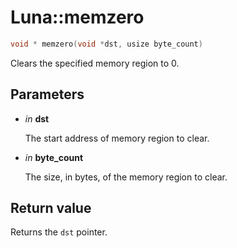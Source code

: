 # Luna::memzero

```c++
void * memzero(void *dst, usize byte_count)
```

Clears the specified memory region to 0. 



## Parameters
* *in* **dst**

    The start address of memory region to clear. 

* *in* **byte_count**

    The size, in bytes, of the memory region to clear. 

## Return value
Returns the `dst` pointer. 

